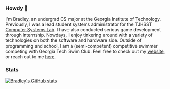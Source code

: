 ### Howdy 👋

I'm Bradley, an undergrad CS major at the Georgia Institute of Technology. Previously, I was a lead student systems administrator for the TJHSST [Computer Systems Lab](https://github.com/tjcsl). I have also conducted serious game development through internship. Nowdays, I enjoy tinkering around with a variety of technologies on both the software and hardware side. Outside of programming and school, I am a (semi-competent) competitive swimmer competing with Georgia Tech Swim Club. Feel free to check out my [website](https://bradleycao.dev), or reach out to me [here](mailto:bradleycao@gmail.com).


### Stats
[![Bradley's GitHub stats](https://streak-stats.demolab.com/?user=bradley-cao&theme=dark)](https://git.io/streak-stats)


<!--
**bradley-cao/bradley-cao** is a ✨ _special_ ✨ repository because its `README.md` (this file) appears on your GitHub profile.

Here are some ideas to get you started:

- 🔭 I’m currently working on ...
- 🌱 I’m currently learning ...
- 👯 I’m looking to collaborate on ...
- 🤔 I’m looking for help with ...
- 💬 Ask me about ...
- 📫 How to reach me: ...
- 😄 Pronouns: ...
- ⚡ Fun fact: ...
-->

